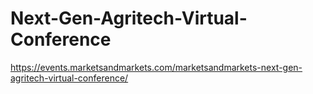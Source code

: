 # Next-Gen-Agritech-Virtual-Conference
https://events.marketsandmarkets.com/marketsandmarkets-next-gen-agritech-virtual-conference/
